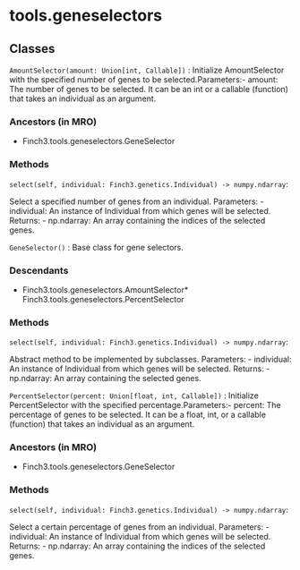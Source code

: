 

tools.geneselectors
=================================

Classes
-------

``AmountSelector(amount: Union[int, Callable])``
:   Initialize AmountSelector with the specified number of genes to be selected.Parameters:- amount: The number of genes to be selected. It can be an int or a callable (function) that takes an individual as an argument.
### Ancestors (in MRO)
* Finch3.tools.geneselectors.GeneSelector
### Methods
``select(self, individual: Finch3.genetics.Individual) ‑> numpy.ndarray``:

   Select a specified number of genes from an individual.        Parameters:    - individual: An instance of Individual from which genes will be selected.        Returns:    - np.ndarray: An array containing the indices of the selected genes.

``GeneSelector()``
:   Base class for gene selectors.
### Descendants
* Finch3.tools.geneselectors.AmountSelector* Finch3.tools.geneselectors.PercentSelector
### Methods
``select(self, individual: Finch3.genetics.Individual) ‑> numpy.ndarray``:

   Abstract method to be implemented by subclasses.        Parameters:    - individual: An instance of Individual from which genes will be selected.        Returns:    - np.ndarray: An array containing the selected genes.

``PercentSelector(percent: Union[float, int, Callable])``
:   Initialize PercentSelector with the specified percentage.Parameters:- percent: The percentage of genes to be selected. It can be a float, int, or a callable (function) that takes an individual as an argument.
### Ancestors (in MRO)
* Finch3.tools.geneselectors.GeneSelector
### Methods
``select(self, individual: Finch3.genetics.Individual) ‑> numpy.ndarray``:

   Select a certain percentage of genes from an individual.        Parameters:    - individual: An instance of Individual from which genes will be selected.        Returns:    - np.ndarray: An array containing the indices of the selected genes.